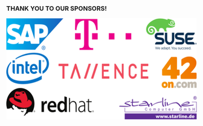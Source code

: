 <!-- .slide: data-background-image="images/cephdays-background-slides.jpg" data-background-size="contain" -->
### THANK YOU TO OUR SPONSORS!

<img src="images/sponsors.svg" alt="SponsorLogos">
